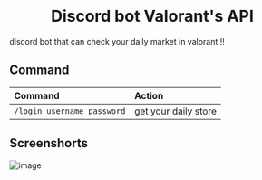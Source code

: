 <h1 align="center">
  <br>
  <a href="https://github.com/thunyoubun/Bot-discord-Valorant-s-API"></a>
  <br>
  Discord bot Valorant's API
  <br>
</h1>


discord bot that can check your daily market in valorant !!


## Command

| Command                       | Action                                                                                                     |
| :---------------------------- | :--------------------------------------------------------------------------------------------------------- |
| `/login username password`  | get your daily store |

## Screenshorts

![image](https://user-images.githubusercontent.com/76035505/209014688-897c7c1a-8622-4efc-adde-ea46c0599b82.png)

